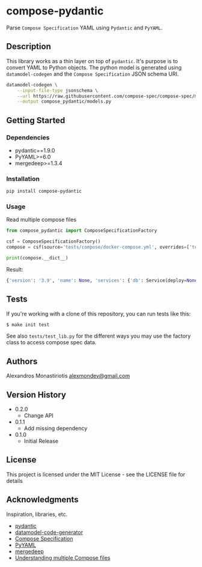 # compose-pydantic

Parse `Compose Specification` YAML using `Pydantic` and `PyYAML`.

## Description

This library works as a thin layer on top of `pydantic`. It's purpose is to convert YAML to Python objects.
The python model is generated using `datamodel-codegen` and the `Compose Specification` JSON schema URI.
```bash
datamodel-codegen \
    --input-file-type jsonschema \
    --url https://raw.githubusercontent.com/compose-spec/compose-spec/master/schema/compose-spec.json \
    --output compose_pydantic/models.py
```

## Getting Started

### Dependencies

* pydantic==1.9.0
* PyYAML>=6.0
* mergedeep>=1.3.4

### Installation

```bash
pip install compose-pydantic
```

### Usage

Read multiple compose files
```python
from compose_pydantic import ComposeSpecificationFactory

csf = ComposeSpecificationFactory()
compose = csf(source='tests/compose/docker-compose.yml', overrides=['tests/compose/docker-compose.override.yml'])

print(compose.__dict__)
```

Result:
```python
{'version': '3.9', 'name': None, 'services': {'db': Service(deploy=None, build=None, blkio_config=None, cap_add=None, cap_drop=None, cgroup_parent=None, command=None, configs=None, container_name=None, cpu_count=None, cpu_percent=None, cpu_shares=None, cpu_quota=None, cpu_period=None, cpu_rt_period=None, cpu_rt_runtime=None, cpus=None, cpuset=None, credential_spec=None, depends_on=None, device_cgroup_rules=None, devices=None, dns=None, dns_opt=None, dns_search=None, domainname=None, entrypoint=None, env_file=None, environment=ListOrDict(__root__=['POSTGRES_NAME=devpostgres', 'POSTGRES_USER=devpostgres', 'POSTGRES_PASSWORD=devpostgres']), expose=None, extends=None, external_links=None, extra_hosts=None, group_add=None, healthcheck=None, hostname=None, image='postgres', init=None, ipc=None, isolation=None, labels=None, links=None, logging=None, mac_address=None, mem_limit=None, mem_reservation=None, mem_swappiness=None, memswap_limit=None, network_mode=None, networks=None, oom_kill_disable=None, oom_score_adj=None, pid=None, pids_limit=None, platform=None, ports=None, privileged=None, profiles=None, pull_policy=None, read_only=None, restart=None, runtime=None, scale=None, security_opt=None, shm_size=None, secrets=None, sysctls=None, stdin_open=None, stop_grace_period=None, stop_signal=None, storage_opt=None, tmpfs=None, tty=None, ulimits=None, user=None, userns_mode=None, volumes=['./data/db:/var/lib/postgresql/data'], volumes_from=None, working_dir=None), 'web': Service(deploy=None, build='.', blkio_config=None, cap_add=None, cap_drop=None, cgroup_parent=None, command='python manage.py runserver 0.0.0.0:8000', configs=None, container_name=None, cpu_count=None, cpu_percent=None, cpu_shares=None, cpu_quota=None, cpu_period=None, cpu_rt_period=None, cpu_rt_runtime=None, cpus=None, cpuset=None, credential_spec=None, depends_on=ListOfStrings(__root__=['db']), device_cgroup_rules=None, devices=None, dns=None, dns_opt=None, dns_search=None, domainname=None, entrypoint=None, env_file=None, environment=ListOrDict(__root__=['POSTGRES_NAME=devpostgres', 'POSTGRES_USER=devpostgres', 'POSTGRES_PASSWORD=devpostgres']), expose=None, extends=None, external_links=None, extra_hosts=None, group_add=None, healthcheck=None, hostname=None, image=None, init=None, ipc=None, isolation=None, labels=None, links=None, logging=None, mac_address=None, mem_limit=None, mem_reservation=None, mem_swappiness=None, memswap_limit=None, network_mode=None, networks=None, oom_kill_disable=None, oom_score_adj=None, pid=None, pids_limit=None, platform=None, ports=['8000:8000'], privileged=None, profiles=None, pull_policy=None, read_only=None, restart=None, runtime=None, scale=None, security_opt=None, shm_size=None, secrets=None, sysctls=None, stdin_open=None, stop_grace_period=None, stop_signal=None, storage_opt=None, tmpfs=None, tty=None, ulimits=None, user=None, userns_mode=None, volumes=['.:/code'], volumes_from=None, working_dir=None)}, 'networks': None, 'volumes': None, 'secrets': None, 'configs': None}
```

## Tests

If you're working with a clone of this repository, you can run tests like this:

```bash
$ make init test
```

See also `tests/test_lib.py` for the different ways you may use the factory class to access compose spec data.

## Authors

Alexandros Monastiriotis alexmondev@gmail.com

## Version History

* 0.2.0
    * Change API
* 0.1.1
    * Add missing dependency
* 0.1.0
    * Initial Release

## License

This project is licensed under the MIT License - see the LICENSE file for details

## Acknowledgments

Inspiration, libraries, etc.
* [pydantic](https://github.com/samuelcolvin/pydantic/)
* [datamodel-code-generator](https://github.com/koxudaxi/datamodel-code-generator/)
* [Compose Specification](https://github.com/compose-spec/compose-spec)
* [PyYAML](https://github.com/yaml/pyyaml)
* [mergedeep](https://github.com/clarketm/mergedeep)
* [Understanding multiple Compose files](https://docs.docker.com/compose/extends/#multiple-compose-files)
